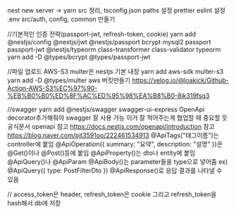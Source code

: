 nest new server -> yarn
src 정리, tsconfig.json paths 설정
prettier eslint 설정
.env src/auth, config, common 만들기

//기본적인 인증 전략(passport-jwt, refresh-token, cookie)
yarn add @nestjs/config @nestjs/jwt @nestjs/passport bcrypt mysql2 passport passport-jwt @nestjs/typeorm class-transformer class-validator typeorm
yarn add -D @types/bcrypt @types/passport-jwt

//파일 업로드 AWS-S3
multer은 nestjs 기본 내장
yarn add aws-sdk multer-s3
yarn add -D @types/multer
aws 버킷만들기 https://velog.io/@loakick/Github-Action-AWS-S3%EC%97%90-%EB%B0%B0%ED%8F%AC%ED%95%98%EA%B8%B0-8jk319fsq3

//swagger
yarn add @nestjs/swagger swagger-ui-express
OpenApi decorator추가해줘야 swagger 잘 사용 가능
이거 잘 적어주는게 협업할 때 중요할 듯
공식문서 openapi 참고 https://docs.nestjs.com/openapi/introduction
참고 https://blog.naver.com/pjt3591oo/222461534913
@ApiTags("태그이름")는 controller에 붙임
@ApiOperation({ summary: "요약", description: "설명" })은 @Get()이나 @Post()등에 붙임
@ApiProperty()는 dto나 entity에 붙임
@ApiQuery()나 @ApiParam @ApiBody()는 parameter들을 type으로 넣어줌 ex) @ApiQuery({ type: PostFilterDto })
@ApiResponse()로 응답 결과를 나타낼 수 있음

// access_token은 header, refresh_token은 cookie 그리고 refresh_token을 hash해서 db에 저장
